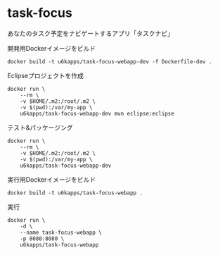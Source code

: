 # task-focus

あなたのタスク予定をナビゲートするアプリ「タスクナビ」

開発用Dockerイメージをビルド

```
docker build -t u6kapps/task-focus-webapp-dev -f Dockerfile-dev .
```

Eclipseプロジェクトを作成

```
docker run \
    --rm \
    -v $HOME/.m2:/root/.m2 \
    -v $(pwd):/var/my-app \
    u6kapps/task-focus-webapp-dev mvn eclipse:eclipse
```

テスト&パッケージング

```
docker run \
    --rm \
    -v $HOME/.m2:/root/.m2 \
    -v $(pwd):/var/my-app \
    u6kapps/task-focus-webapp-dev
```

実行用Dockerイメージをビルド

```
docker build -t u6kapps/task-focus-webapp .
```

実行

```
docker run \
    -d \
    --name task-focus-webapp \
    -p 8080:8080 \
    u6kapps/task-focus-webapp
```
